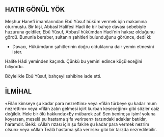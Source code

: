 ## HATIR GÖNÜL YÖK

Meşhur Hanefî imamlarından Ebû Yûsuf hüküm vermek için makamına oturmuştu. Bir kişi, Abbasî Halifesi Hadi ile bir bahçe davası sebebiyle huzuruna geldiler, Ebû Yûsuf, Abbasî hükümdarı Hadi'nin haksız olduğunu gör­dü. Bununla beraber, sultanın şahitleri bulunduğunu görünce, dedi ki:

- Davacı, Hükümdarın şahitlerinin doğ­ru olduklarına dair yemin etmesini ister.

Halife Hâdi yeminden kaçındı. Çünkü bu yemini edince küçüleceğini biliyordu.

Böylelikle Ebû Yûsuf, bahçeyi sahibine iade etti.

## İLMİHAL

«Filân kimseye şu kadar para nezrettim» veya «filân türbeye şu kadar mum nezrettim» veya «filân zatın gelmesi içirt kurban kesece­ğim» gibi sözler caiz değildir. Hele bir ölü hak­kında:«Ey mübarek zat! Sen benim;şu işim! yoluna koyarsan, meselâ şu hastama şifa ve­rirsen» tarzındaki adaklar batıldır, haramdır. Belki: «Allah rızası için şu fakire şu kadar para vermek nezrim olsun» veya «Allah Teâlâ hastama şifa verirse» gibi bir tarzda nezredilebilir.
